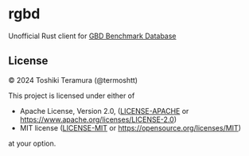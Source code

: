 rgbd
=====

Unofficial Rust client for [GBD Benchmark Database](https://github.com/Udopia/gbd)

License
--------

© 2024 Toshiki Teramura (@termoshtt)

This project is licensed under either of

- Apache License, Version 2.0, ([LICENSE-APACHE](LICENSE-APACHE) or https://www.apache.org/licenses/LICENSE-2.0)
- MIT license ([LICENSE-MIT](LICENSE-MIT) or https://opensource.org/licenses/MIT)

at your option.
